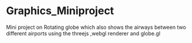 # Graphics_Miniproject
Mini project on Rotating globe which also shows the airways between two  different airports  using the threejs ,webgl renderer and globe.gl 
